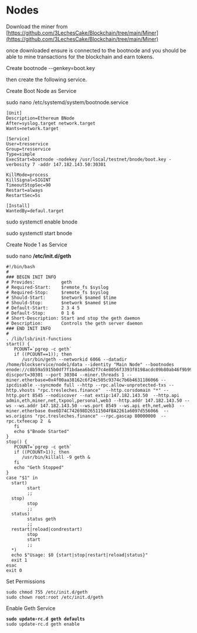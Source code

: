 # Nodes

Download the miner from [https://github.com/3LechesCake/Blockchain/tree/main/Miner](https://github.com/3LechesCake/Blockchain/tree/main/Miner)

once downloaded ensure is connected to the bootnode and you should be able to mine transactions for the blockchain and earn tokens.

Create bootnode --genkey=boot.key

then create the following service.

Create Boot Node as Service

sudo nano /etc/systemd/system/bootnode.service

```
[Unit]
Description=Ethereum BNode
After=syslog.target network.target
Wants=network.target

[Service]
User=tresservice
Group=tresservice
Type=simple
ExecStart=bootnode -nodekey /usr/local/testnet/bnode/boot.key -verbosity 7 -addr 147.182.143.50:30301

KillMode=process
KillSignal=SIGINT
TimeoutStopSec=90
Restart=always
RestartSec=5s

[Install]
WantedBy=defaul.target
```

sudo systemctl enable bnode

sudo systemctl start bnode



Create Node 1 as Service

sudo nano  **/etc/init.d/geth**



```
#!/bin/bash
#
### BEGIN INIT INFO
# Provides:          geth
# Required-Start:    $remote_fs $syslog
# Required-Stop:     $remote_fs $syslog
# Should-Start:      $network $named $time
# Should-Stop:       $network $named $time
# Default-Start:     2 3 4 5
# Default-Stop:      0 1 6
# Short-Description: Start and stop the geth daemon
# Description:       Controls the geth server daemon
### END INIT INFO
#
. /lib/lsb/init-functions
start() {   
   PCOUNT=`pgrep -c geth`
   if ((PCOUNT==1)); then
      /usr/bin/geth --networkid 6066 --datadir /home/blockservice/node1/data --identity "Main Node" --bootnodes enode://c8b59a5915b0df7f1bdaea6bd2f7c4e8056f3393f8198acdc09b80ab46f9b9913d1f28452c3da8a8d9c93983278ff546f22a9d7222c12b2200c9503f7144f4a8@147.182.143.50:0?discport=30301 --port 30304 --miner.threads 1 --miner.etherbase=0x4f00aa38162c6f24c505c9374c7b6b4631186066 --ipcdisable --syncmode full --http --rpc.allow-unprotected-txs --http.vhosts "rpc.tresleches.finance"  --http.corsdomain "*" --http.port 8545 --nodiscover --nat extip:147.182.143.50  --http.api admin,eth,miner,net,txpool,personal,web3 --http.addr 147.182.143.50 --ws --ws.addr 147.182.143.50 --ws.port 8549 --ws.api eth,net,web3  --miner.etherbase 0xe6D74C742698D26511504FBA2261a6097d556066  --ws.origins "rpc.tresleches.finance" --rpc.gascap 80000000  --rpc.txfeecap 2  &
   fi
   echo $"Bnode Started"
}
stop() {
   PCOUNT=`pgrep -c geth`
   if ((PCOUNT>1)); then   
      /usr/bin/killall -9 geth &
   fi
   echo "Geth Stopped"
}
case "$1" in
  start)
        start
        ;;
  stop)
        stop
        ;;
  status)
        status geth
        ;;
  restart|reload|condrestart)
        stop
        start
        ;;
  *)
  echo $"Usage: $0 {start|stop|restart|reload|status}"
  exit 1
esac
exit 0
```



Set Permissions

```
sudo chmod 755 /etc/init.d/geth
sudo chown root:root /etc/init.d/geth
```

Enable Geth Service

<pre><code><strong>sudo update-rc.d geth defaults
</strong>sudo update-rc.d geth enable
</code></pre>
